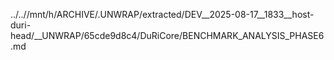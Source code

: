 ../..//mnt/h/ARCHIVE/.UNWRAP/extracted/DEV__2025-08-17__1833__host-duri-head/__UNWRAP/65cde9d8c4/DuRiCore/BENCHMARK_ANALYSIS_PHASE6.md
